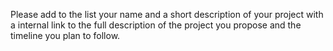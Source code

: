 Please add to the list your name and a short description of your project with a internal link to the full description of the project you propose and the timeline you plan to follow.